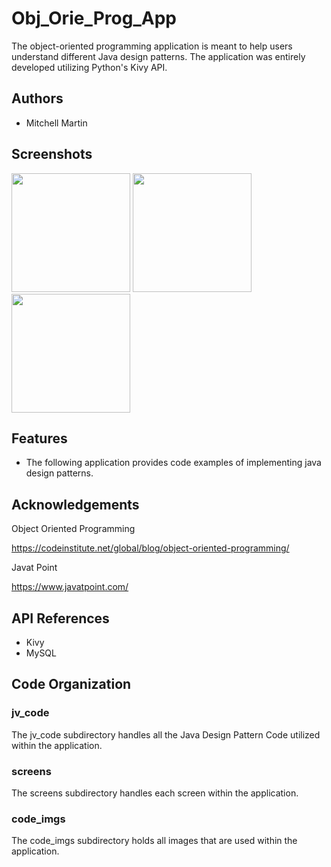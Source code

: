 # Obj_Orie_Prog_App

The object-oriented programming application
is meant to help users understand different
Java design patterns. The application was entirely
developed utilizing Python's Kivy API.


## Authors
- Mitchell Martin
## Screenshots

<p float="left">
   <img src="https://i.postimg.cc/W1w9625W/dp.png" width="190" />
   <img src="https://i.postimg.cc/J7s2VCh0/dp-1.png" width="190" />
   <img src="https://i.postimg.cc/63jLbqZc/prototype.png" width="190" />
</p>

## Features

- The following application provides code examples of implementing java design patterns.


## Acknowledgements

Object Oriented Programming

https://codeinstitute.net/global/blog/object-oriented-programming/

Javat Point

https://www.javatpoint.com/
## API References

- Kivy
- MySQL

## Code Organization

### jv_code
The jv_code subdirectory handles all the Java
Design Pattern Code utilized within the application.
### screens
The screens subdirectory handles each screen
within the application.
### code_imgs
The code_imgs subdirectory holds all images that
are used within the application.

